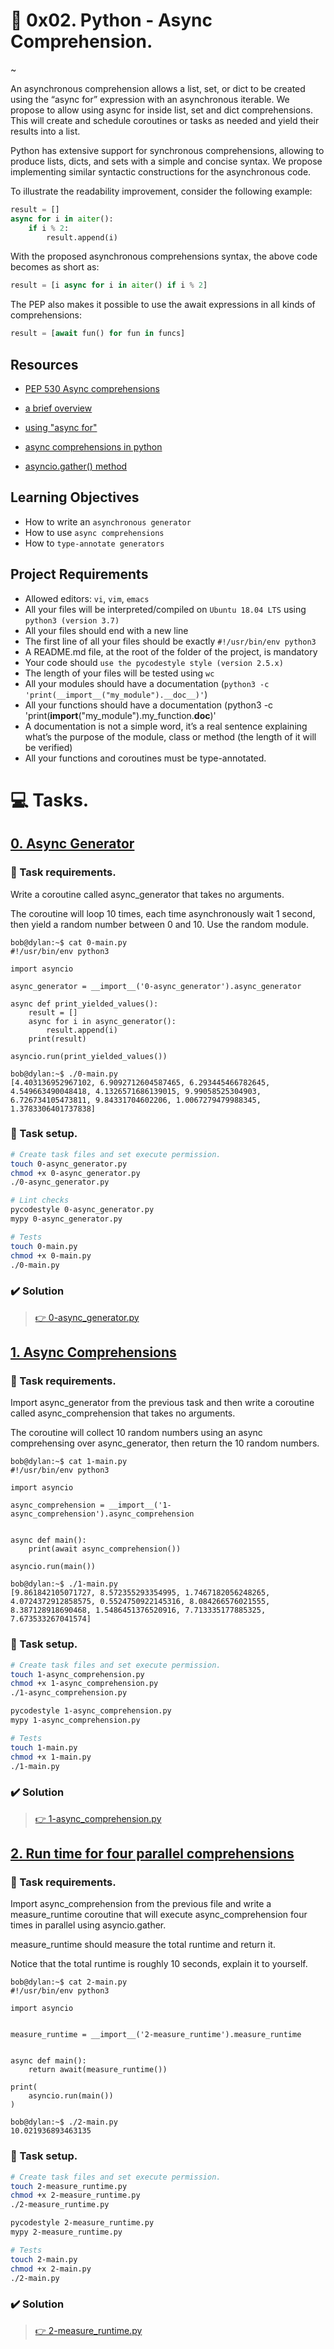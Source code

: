 # :book: 0x02. Python - Async Comprehension.

~[](https://miro.medium.com/v2/resize:fit:720/format:webp/1*QIH11ANjUwb7Gye_aktWOQ.png)

An asynchronous comprehension allows a list, set, or dict to be created using the “async for” expression with an asynchronous iterable. We propose to allow using async for inside list, set and dict comprehensions. This will create and schedule coroutines or tasks as needed and yield their results into a list.

Python has extensive support for synchronous comprehensions, allowing to produce lists, dicts, and sets with a simple and concise syntax. We propose implementing similar syntactic constructions for the asynchronous code.

To illustrate the readability improvement, consider the following example:

```python
result = []
async for i in aiter():
    if i % 2:
        result.append(i)
```

With the proposed asynchronous comprehensions syntax, the above code becomes as short as:

```python
result = [i async for i in aiter() if i % 2]
```

The PEP also makes it possible to use the await expressions in all kinds of comprehensions:

```python
result = [await fun() for fun in funcs]
```

## Resources
- [PEP 530 Async comprehensions](https://peps.python.org/pep-0530/)

- [a brief overview](https://www.blog.pythonlibrary.org/2017/02/14/whats-new-in-python-asynchronous-comprehensions-generators/)

- [using "async for"](https://superfastpython.com/asyncio-async-for/)

- [async comprehensions in python](https://superfastpython.com/asynchronous-comprehensions/#:~:text=An%20asynchronous%20comprehension%20allows%20a,list%2C%20set%20and%20dict%20comprehensions.&text=This%20will%20create%20and%20schedule,their%20results%20into%20a%20list.)

- [asyncio.gather() method](https://superfastpython.com/asyncio-gather)

## Learning Objectives

- How to write an `asynchronous generator`
- How to use `async comprehensions`
- How to `type-annotate generators`

## Project Requirements

- Allowed editors: `vi`, `vim`, `emacs`
- All your files will be interpreted/compiled on `Ubuntu 18.04 LTS` using `python3 (version 3.7)`
- All your files should end with a new line
- The first line of all your files should be exactly `#!/usr/bin/env python3`
- A README.md file, at the root of the folder of the project, is mandatory
- Your code should `use the pycodestyle style (version 2.5.x)`
- The length of your files will be tested using `wc`
- All your modules should have a documentation (`python3 -c 'print(__import__("my_module").__doc__)'`)
- All your functions should have a documentation (python3 -c 'print(__import__("my_module").my_function.__doc__)'
- A documentation is not a simple word, it’s a real sentence explaining what’s the purpose of the module, class or method (the length of it will be verified)
- All your functions and coroutines must be type-annotated.




# :computer: Tasks.
## [0. Async Generator](0-async_generator.py)
### :page_with_curl: Task requirements.
Write a coroutine called async_generator that takes no arguments.

The coroutine will loop 10 times, each time asynchronously wait 1 second, then yield a random number between 0 and 10. Use the random module.

```
bob@dylan:~$ cat 0-main.py
#!/usr/bin/env python3

import asyncio

async_generator = __import__('0-async_generator').async_generator

async def print_yielded_values():
    result = []
    async for i in async_generator():
        result.append(i)
    print(result)

asyncio.run(print_yielded_values())

bob@dylan:~$ ./0-main.py
[4.403136952967102, 6.9092712604587465, 6.293445466782645, 4.549663490048418, 4.1326571686139015, 9.99058525304903, 6.726734105473811, 9.84331704602206, 1.0067279479988345, 1.3783306401737838]
```

### :wrench: Task setup.
```bash
# Create task files and set execute permission.
touch 0-async_generator.py
chmod +x 0-async_generator.py
./0-async_generator.py

# Lint checks
pycodestyle 0-async_generator.py
mypy 0-async_generator.py

# Tests
touch 0-main.py
chmod +x 0-main.py
./0-main.py
```

### :heavy_check_mark: Solution
> [:point_right: 0-async_generator.py](0-async_generator.py)


## [1. Async Comprehensions](1-async_comprehension.py)
### :page_with_curl: Task requirements.
Import async_generator from the previous task and then write a coroutine called async_comprehension that takes no arguments.

The coroutine will collect 10 random numbers using an async comprehensing over async_generator, then return the 10 random numbers.
```
bob@dylan:~$ cat 1-main.py
#!/usr/bin/env python3

import asyncio

async_comprehension = __import__('1-async_comprehension').async_comprehension


async def main():
    print(await async_comprehension())

asyncio.run(main())

bob@dylan:~$ ./1-main.py
[9.861842105071727, 8.572355293354995, 1.7467182056248265, 4.0724372912858575, 0.5524750922145316, 8.084266576021555, 8.387128918690468, 1.5486451376520916, 7.713335177885325, 7.673533267041574]
```

### :wrench: Task setup.
```bash
# Create task files and set execute permission.
touch 1-async_comprehension.py
chmod +x 1-async_comprehension.py
./1-async_comprehension.py

pycodestyle 1-async_comprehension.py
mypy 1-async_comprehension.py

# Tests
touch 1-main.py
chmod +x 1-main.py
./1-main.py
```

### :heavy_check_mark: Solution
> [:point_right: 1-async_comprehension.py](1-async_comprehension.py)


## [2. Run time for four parallel comprehensions](2-measure_runtime.py)
### :page_with_curl: Task requirements.
Import async_comprehension from the previous file and write a measure_runtime coroutine that will execute async_comprehension four times in parallel using asyncio.gather.

measure_runtime should measure the total runtime and return it.

Notice that the total runtime is roughly 10 seconds, explain it to yourself.
```
bob@dylan:~$ cat 2-main.py
#!/usr/bin/env python3

import asyncio


measure_runtime = __import__('2-measure_runtime').measure_runtime


async def main():
    return await(measure_runtime())

print(
    asyncio.run(main())
)

bob@dylan:~$ ./2-main.py
10.021936893463135
```

### :wrench: Task setup.
```bash
# Create task files and set execute permission.
touch 2-measure_runtime.py
chmod +x 2-measure_runtime.py
./2-measure_runtime.py

pycodestyle 2-measure_runtime.py
mypy 2-measure_runtime.py

# Tests
touch 2-main.py
chmod +x 2-main.py
./2-main.py
```

### :heavy_check_mark: Solution
> [:point_right: 2-measure_runtime.py](2-measure_runtime.py)

